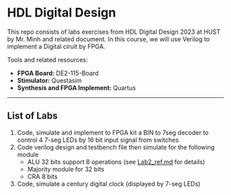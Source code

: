 HDL Digital Design
===========
This repo consists of labs exercises from HDL Digital Design 2023 at HUST by Mr. Minh and related document. In this course, we will use Verilog to implement a Digital ciruit by FPGA.

Tools and related resources:

- **FPGA Board:** DE2-115-Board
- **Stimulator:** Questasim
- **Synthesis and FPGA Implement:** Quartus

---
## List of Labs
1. Code, simulate and implement to FPGA kit a BIN to 7seg decoder to control 4 7-seg LEDs by 16 bit input signal from switches
2. Code verilog design and testbench file then simulate for the following module
   - ALU 32 bits support 8 operations (see [Lab2_ref.md](./Lab2/Lab2_ref.md) for details) 
   - Majority module for 32 bits
   - CRA 8 bits
3. Code, simulate a century digital clock (displayed by 7-seg LEDs)